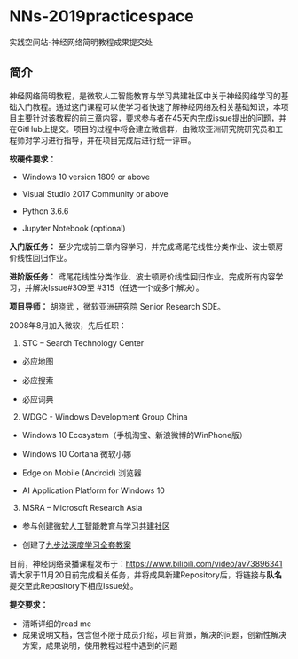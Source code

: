 # NNs-2019practicespace

实践空间站-神经网络简明教程成果提交处

## 简介
神经网络简明教程，是微软人工智能教育与学习共建社区中关于神经网络学习的基础入门教程。通过这门课程可以使学习者快速了解神经网络及相关基础知识，本项目主要针对该教程的前三章内容，要求参与者在45天内完成issue提出的问题，并在GitHub上提交。项目的过程中将会建立微信群，由微软亚洲研究院研究员和工程师对学习进行指导，并在项目完成后进行统一评审。

 **软硬件要求：**
* Windows 10 version 1809 or above

* Visual Studio 2017 Community or above

* Python 3.6.6

* Jupyter Notebook (optional)

 **入门版任务：** 至少完成前三章内容学习，并完成鸢尾花线性分类作业、波士顿房价线性回归作业。

 **进阶版任务：** 鸢尾花线性分类作业、波士顿房价线性回归作业。完成所有内容学习，并解决Issue#309至 #315（任选一个或多个解决）。
 
**项目导师：** 胡晓武 ，微软亚洲研究院 Senior Research SDE。

2008年8月加入微软，先后任职：

1. STC – Search Technology Center

* 必应地图

* 必应搜索

* 必应词典

2. WDGC - Windows Development Group China

* Windows 10 Ecosystem（手机淘宝、新浪微博的WinPhone版）

* Windows 10 Cortana 微软小娜

* Edge on Mobile (Android) 浏览器

* AI Application Platform for Windows 10

3. MSRA – Microsoft Research Asia

* 参与创建[微软人工智能教育与学习共建社区](https://aka.ms/aie)

* 创建了[九步法深度学习全套教案]( https://aka.ms/beginnerai )

目前，神经网络录播课程发布于：https://www.bilibili.com/video/av73896341
请大家于11月20日前完成相关任务，并将成果新建Repository后，将链接与**队名**提交至此Repository下相应Issue处。

 **提交要求：**

* 清晰详细的read me
* 成果说明文档，包含但不限于成员介绍，项目背景，解决的问题，创新性解决方案，成果说明，使用教程过程中遇到的问题
